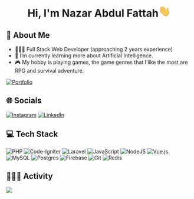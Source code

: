 
<h1  align="center"> Hi, I'm Nazar Abdul Fattah<img src="https://github.com/NazarAF/NazarAF/raw/main/images/waveHand.gif" height="32" /></h1>

## 💫 About Me
- 👨🏻‍💻 Full Stack Web Developer (approaching 2 years experience)
- 🤖 I’m currently learning more about Artificial Intelligence.
- 🎮 My hobby is playing games, the game genres that I like the most are RPG and survival adventure.

[![Portfolio](https://img.shields.io/badge/Portfolio-%23000000.svg?style=for-the-badge&logo=firefox&logoColor=#FF7139)
](portfolio/README.md)

## 🌐 Socials
[![Instagram](https://img.shields.io/badge/Instagram-E4405F?style=for-the-badge&logo=instagram&logoColor=white)](https://www.instagram.com/nazar.a.f)  [![LinkedIn](https://img.shields.io/badge/LinkedIn-0077B5?style=for-the-badge&logo=linkedin&logoColor=white)](https://www.linkedin.com/in/nazar-abdul-fattah-b1575a1b3/)

## 💻 Tech Stack
![PHP](https://img.shields.io/badge/php-%23777BB4.svg?style=for-the-badge&logo=php&logoColor=white) ![Code-Igniter](https://img.shields.io/badge/CodeIgniter-%23EF4223.svg?style=for-the-badge&logo=codeIgniter&logoColor=white) ![Laravel](https://img.shields.io/badge/laravel-%23FF2D20.svg?style=for-the-badge&logo=laravel&logoColor=white) ![JavaScript](https://img.shields.io/badge/javascript-%23323330.svg?style=for-the-badge&logo=javascript&logoColor=%23F7DF1E) ![NodeJS](https://img.shields.io/badge/node.js-6DA55F?style=for-the-badge&logo=node.js&logoColor=white) ![Vue.js](https://img.shields.io/badge/vuejs-%2335495e.svg?style=for-the-badge&logo=vuedotjs&logoColor=%234FC08D) ![MySQL](https://img.shields.io/badge/mysql-4479A1.svg?style=for-the-badge&logo=mysql&logoColor=orange) ![Postgres](https://img.shields.io/badge/postgres-%23316192.svg?style=for-the-badge&logo=postgresql&logoColor=white) ![Firebase](https://img.shields.io/badge/firebase-a08021?style=for-the-badge&logo=firebase&logoColor=ffcd34) ![Git](https://img.shields.io/badge/git-%23F05033.svg?style=for-the-badge&logo=git&logoColor=white) ![Redis](https://img.shields.io/badge/redis-%23DD0031.svg?style=for-the-badge&logo=redis&logoColor=white)

## 👨🏻‍💻 Activity
![](http://github-profile-summary-cards.vercel.app/api/cards/profile-details?username=NazarAF&theme=onedark)
